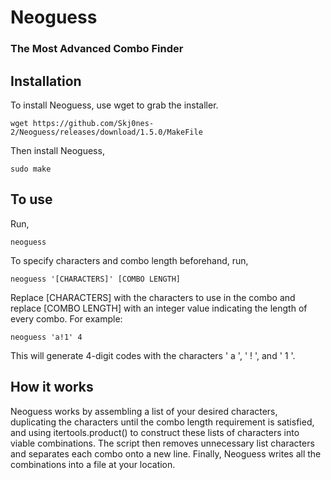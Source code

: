 # Neoguess
### The Most Advanced Combo Finder

## Installation
To install Neoguess, use wget to grab the installer.
```
wget https://github.com/Skj0nes-2/Neoguess/releases/download/1.5.0/MakeFile
```
Then install Neoguess,
```
sudo make
```

## To use
Run,
```
neoguess
```
To specify characters and combo length beforehand, run, 
```
neoguess '[CHARACTERS]' [COMBO LENGTH]
```
Replace [CHARACTERS] with the characters to use in the combo and replace [COMBO LENGTH] with an integer value indicating the length of every combo.
For example:
```
neoguess 'a!1' 4
```
This will generate 4-digit codes with the characters ' a ', ' ! ', and ' 1 '.

## How it works
Neoguess works by assembling a list of your desired characters, duplicating the characters until the combo length requirement is satisfied, and using itertools.product() to construct these lists of characters into viable combinations. The script then removes unnecessary list characters and separates each combo onto a new line. Finally, Neoguess writes all the combinations into a file at your location.
